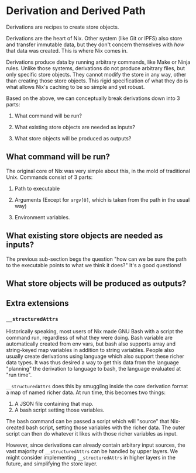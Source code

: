 # Derivation and Derived Path

Derivations are recipes to create store objects.

Derivations are the heart of Nix.
Other system (like Git or IPFS) also store and transfer immutable data, but they don't concern themselves with *how* that data was created.
This is where Nix comes in.

Derivations produce data by running arbitrary commands, like Make or Ninja rules.
Unlike those systems, derivations do not produce arbitrary files, but only specific store objects.
They cannot modify the store in any way, other than creating those store objects.
This rigid specification of what they do is what allows Nix's caching to be so simple and yet robust.

Based on the above, we can conceptually break derivations down into 3 parts:

1. What command will be run?

2. What existing store objects are needed as inputs?

3. What store objects will be produced as outputs?

## What command will be run?

The original core of Nix was very simple about this, in the mold of traditional Unix.
Commands consist of 3 parts:

1. Path to executable

2. Arguments (Except for `argv[0]`, which is taken from the path in the usual way)

3. Environment variables.

## What existing store objects are needed as inputs?

The previous sub-section begs the question "how can we be sure the path to the executable points to what we think it does?"
It's a good questions!

## What store objects will be produced as outputs?

## Extra extensions

### `__structuredAttrs`

Historically speaking, most users of Nix made GNU Bash with a script the command run, regardless of what they were doing.
Bash variable are automatically created from env vars, but bash also supports array and string-keyed map variables in addition to string variables.
People also usually create derivations using language which also support these richer data types.
It was thus desired a way to get this data from the language "planning" the derivation to language to bash, the language evaluated at "run time".

`__structuredAttrs` does this by smuggling inside the core derivation format a map of named richer data.
At run time, this becomes two things:

1. A JSON file containing that map.
2. A bash script setting those variables.

The bash command can be passed a script which will "source" that Nix-created bash script, setting those variables with the richer data.
The outer script can then do whatever it likes with those richer variables as input.

However, since derivations can already contain arbitary input sources, the vast majority of `__structuredAttrs` can be handled by upper layers.
We might consider implementing `__structuredAttrs` in higher layers in the future, and simplifying the store layer.
